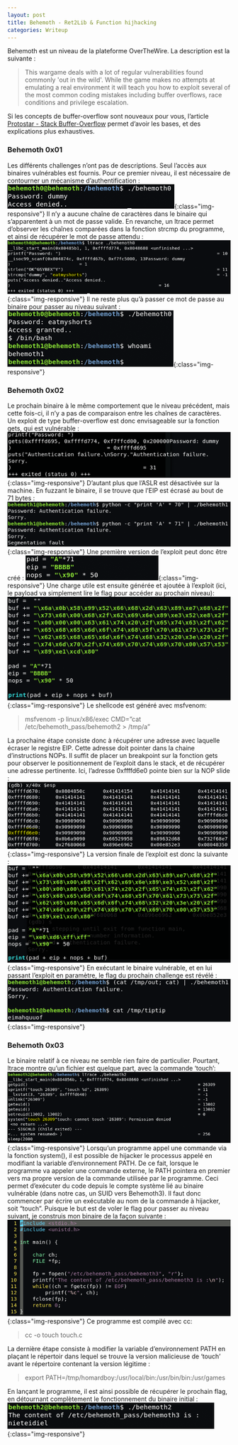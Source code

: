 ```yaml
---
layout: post
title: Behemoth - Ret2Lib & Function hijhacking
categories: Writeup
---
```

Behemoth est un niveau de la plateforme OverTheWire. La description est la suivante :
>This wargame deals with a lot of regular vulnerabilities found commonly 'out
in the wild'. While the game makes no attempts at emulating a real environment
it will teach you how to exploit several of the most common coding mistakes
including buffer overflows, race conditions and privilege escalation.

Si les concepts de buffer-overflow sont nouveaux pour vous, l’article [Protostar - Stack Buffer-Overflow](https://homardboy.github.io/Exploit-Dev-01) permet d’avoir les bases, et des explications plus exhaustives.

### Behemoth 0x01
Les différents challenges n’ont pas de descriptions. Seul l’accès aux binaires vulnérables est fournis. Pour ce premier niveau, il est nécessaire de contourner un mécanisme d’authentification :
![behemoth](/img/Behemoth/A.PNG){:class="img-responsive"}
Il n’y a aucune chaîne de caractères dans le binaire qui s’apparentent à un mot de passe valide. En revanche, un ltrace permet d’observer les chaînes comparées dans la fonction strcmp du programme, et ainsi de récupérer le mot de passe attendu :
![behemoth](/img/Behemoth/B.PNG){:class="img-responsive"}
Il ne reste plus qu’à passer ce mot de passe au binaire pour passer au niveau suivant :
![behemoth](/img/Behemoth/C.PNG){:class="img-responsive"}

### Behemoth 0x02
Le prochain binaire à le même comportement que le niveau précédent, mais cette fois-ci, il n’y a pas de comparaison entre les chaînes de caractères. Un exploit de type buffer-overflow est donc envisageable sur la fonction gets, qui est vulnérable :
![behemoth](/img/Behemoth/F.PNG){:class="img-responsive"}
D’autant plus que l’ASLR est désactivée sur la machine.
En fuzzant le binaire, il se trouve que l’EIP est écrasé au bout de 71 bytes :
![behemoth](/img/Behemoth/D.PNG){:class="img-responsive"}
Une première version de l’exploit peut donc être créé :
![behemoth](/img/Behemoth/G.PNG){:class="img-responsive"}
Une charge utile est ensuite générée et ajoutée à l’exploit (ici, le payload va simplement lire le flag pour accéder au prochain niveau):
![behemoth](/img/Behemoth/I.PNG){:class="img-responsive"}
Le shellcode est généré avec msfvenom:

> msfvenom -p linux/x86/exec CMD=”cat /etc/behemoth_pass/behemoth2 > /tmp/a”

La prochaine étape consiste donc à récupérer une adresse avec laquelle écraser le registre EIP. Cette adresse doit pointer dans la chaine d’instructions NOPs.
Il suffit de placer un breakpoint sur la fonction gets pour observer le positionnement de l’exploit dans le stack, et de récupérer une adresse pertinente. Ici, l’adresse 0xffffd6e0 pointe bien sur la NOP slide :
![behemoth](/img/Behemoth/J.PNG){:class="img-responsive"}
La version finale de l’exploit est donc la suivante :
![behemoth](/img/Behemoth/K.PNG){:class="img-responsive"}
En exécutant le binaire vulnérable, et en lui passant l’exploit en paramètre, le flag du prochain challenge est révélé :
![behemoth](/img/Behemoth/L.PNG){:class="img-responsive"}

### Behemoth 0x03
Le binaire relatif à ce niveau ne semble rien faire de particulier. Pourtant, ltrace montre qu’un fichier est quelque part, avec la commande ‘touch’:
![behemoth](/img/Behemoth/M.PNG){:class="img-responsive"}
Lorsqu’un programme appel une commande via la fonction system(), il est possible de hijacker le processus appelé en modifiant la variable d’environnement PATH. De ce fait, lorsque le programme va appeler une commande externe, le PATH pointera en premier vers ma propre version de la commande utilisée par le programme. Ceci permet d’exécuter du code depuis le compte système lié au binaire vulnérable (dans notre cas, un SUID vers Behemoth3).
Il faut donc commencer par écrire un exécutable au nom de la commande à hijacker, soit “touch”. Puisque le but est de voler le flag pour passer au niveau suivant, je construis mon binaire de la façon suivante :
![behemoth](/img/Behemoth/N.PNG){:class="img-responsive"}
Ce programme est compilé avec cc:
> cc -o touch touch.c

La dernière étape consiste à modifier la variable d’environnement PATH en plaçant le répertoir dans lequel se trouve la version malicieuse de ‘touch’ avant le répertoire contenant la version légitime :
> export PATH=/tmp/homardboy:/usr/local/bin:/usr/bin/bin:/usr/games

En lançant le programme, il est ainsi possible de récupérer le prochain flag, en détournant complètement le fonctionnement du binaire initial :
![behemoth](/img/Behemoth/O.PNG){:class="img-responsive"}
